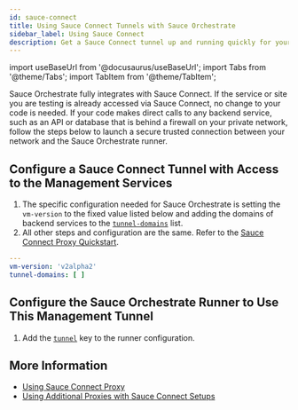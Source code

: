 ```yaml
---
id: sauce-connect
title: Using Sauce Connect Tunnels with Sauce Orchestrate
sidebar_label: Using Sauce Connect
description: Get a Sauce Connect tunnel up and running quickly for your Sauce Orchestrate tests.
---
```


import useBaseUrl from '@docusaurus/useBaseUrl';
import Tabs from '@theme/Tabs';
import TabItem from '@theme/TabItem';

Sauce Orchestrate fully integrates with Sauce Connect. If the service or site you are testing is already accessed via Sauce Connect, no change to your code is needed.
If your code makes direct calls to any backend service, such as an API or database that is behind a firewall on your private network, follow the steps below to launch a secure trusted connection between your network and the Sauce Orchestrate runner.




## Configure a Sauce Connect Tunnel with Access to the Management Services

1.  The specific configuration needed for Sauce Orchestrate is setting the `vm-version` to the fixed value listed below and adding the domains of backend services to the [`tunnel-domains`](/dev/cli/sauce-connect-proxy/#--tunnel-domains) list.
2.  All other steps and configuration are the same. Refer to the [Sauce Connect Proxy Quickstart](/secure-connections/sauce-connect/quickstart/).


```yaml
---
vm-version: 'v2alpha2'
tunnel-domains: [ ]
```

## Configure the Sauce Orchestrate Runner to Use This Management Tunnel

1. Add the [`tunnel`](/orchestrate/saucectl-configuration/#tunnel) key to the runner configuration.


## More Information

- [Using Sauce Connect Proxy](/secure-connections/sauce-connect)
- [Using Additional Proxies with Sauce Connect Setups](/secure-connections/sauce-connect/setup-configuration/additional-proxies)